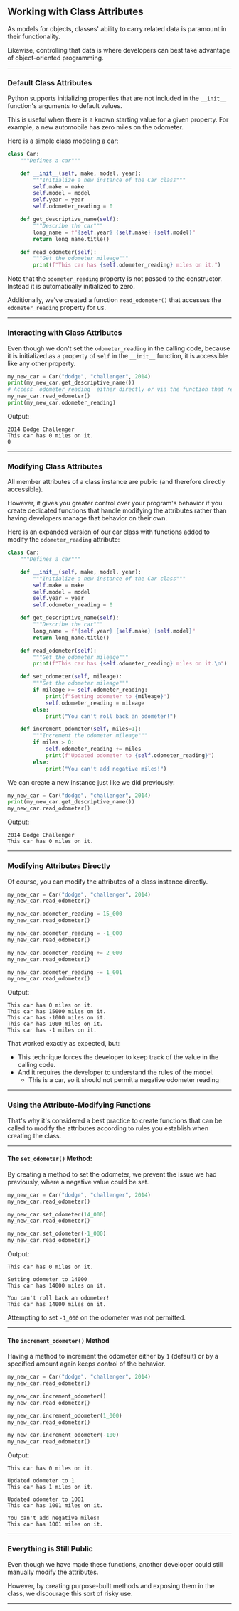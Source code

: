 ## Working with Class Attributes

As models for objects, classes' ability to carry related data is paramount in
their functionality.

Likewise, controlling that data is where developers can best take advantage of object-oriented programming.

---

### Default Class Attributes

Python supports initializing properties that are not included in the `__init__`
function's arguments to default values.

This is useful when there is a known starting value for a given property. For
example, a new automobile has zero miles on the odometer.

Here is a simple class modeling a car:

```python
class Car:
    """Defines a car"""

    def __init__(self, make, model, year):
        """Initialize a new instance of the Car class"""
        self.make = make
        self.model = model
        self.year = year
        self.odometer_reading = 0

    def get_descriptive_name(self):
        """Describe the car"""
        long_name = f"{self.year} {self.make} {self.model}"
        return long_name.title()

    def read_odometer(self):
        """Get the odometer mileage"""
        print(f"This car has {self.odometer_reading} miles on it.")
```

Note that the `odometer_reading` property is not passed to the constructor. 
Instead it is automatically initialized to zero.

Additionally, we've created a function `read_odometer()` that accesses the
`odometer_reading` property for us.

---

### Interacting with Class Attributes

Even though we don't set the `odometer_reading` in the calling code, because it
is initialized as a property of `self` in the `__init__` function, it is 
accessible like any other property.

```python
my_new_car = Car("dodge", "challenger", 2014)
print(my_new_car.get_descriptive_name())
# Access `odometer_reading` either directly or via the function that reads it
my_new_car.read_odometer()
print(my_new_car.odometer_reading)
```

Output:

```
2014 Dodge Challenger
This car has 0 miles on it.
0
```

---

### Modifying Class Attributes

All member attributes of a class instance are public (and therefore directly accessible).

However, it gives you greater control over your program's behavior if you
create dedicated functions that handle modifying the attributes rather than 
having developers manage that behavior on their own.

Here is an expanded version of our car class with functions added to modify 
the `odometer_reading` attribute:

```python
class Car:
    """Defines a car"""

    def __init__(self, make, model, year):
        """Initialize a new instance of the Car class"""
        self.make = make
        self.model = model
        self.year = year
        self.odometer_reading = 0

    def get_descriptive_name(self):
        """Describe the car"""
        long_name = f"{self.year} {self.make} {self.model}"
        return long_name.title()

    def read_odometer(self):
        """Get the odometer mileage"""
        print(f"This car has {self.odometer_reading} miles on it.\n")

    def set_odometer(self, mileage):
        """Set the odometer mileage"""
        if mileage >= self.odometer_reading:
            print(f"Setting odometer to {mileage}")
            self.odometer_reading = mileage
        else:
            print("You can't roll back an odometer!")

    def increment_odometer(self, miles=1):
        """Increment the odometer mileage"""
        if miles > 0:
            self.odometer_reading += miles
            print(f"Updated odometer to {self.odometer_reading}")
        else:
            print("You can't add negative miles!")
```

We can create a new instance just like we did previously:

```python
my_new_car = Car("dodge", "challenger", 2014)
print(my_new_car.get_descriptive_name())
my_new_car.read_odometer()
```

Output:

```
2014 Dodge Challenger
This car has 0 miles on it.
```

---

### Modifying Attributes Directly

Of course, you can modify the attributes of a class instance directly.

```python
my_new_car = Car("dodge", "challenger", 2014)
my_new_car.read_odometer()

my_new_car.odometer_reading = 15_000
my_new_car.read_odometer()

my_new_car.odometer_reading = -1_000
my_new_car.read_odometer()

my_new_car.odometer_reading += 2_000
my_new_car.read_odometer()

my_new_car.odometer_reading -= 1_001
my_new_car.read_odometer()
```

Output:

```
This car has 0 miles on it.
This car has 15000 miles on it.
This car has -1000 miles on it.
This car has 1000 miles on it.
This car has -1 miles on it.
```

That worked exactly as expected, but:

* This technique forces the developer to keep track of the value in the 
  calling code.
* And it requires the developer to understand the rules of the model.
    * This is a car, so it should not permit a negative odometer reading

---

### Using the Attribute-Modifying Functions

That's why it's considered a best practice to create functions that can be 
called to modify the attributes according to rules you establish when
creating the class.

---

#### The `set_odometer()` Method:

By creating a method to set the odometer, we prevent the issue we had
previously, where a negative value could be set.

```python
my_new_car = Car("dodge", "challenger", 2014)
my_new_car.read_odometer()

my_new_car.set_odometer(14_000)
my_new_car.read_odometer()

my_new_car.set_odometer(-1_000)
my_new_car.read_odometer()
```

Output:

```
This car has 0 miles on it.

Setting odometer to 14000
This car has 14000 miles on it.

You can't roll back an odometer!
This car has 14000 miles on it.
```

Attempting to set `-1_000` on the odometer was not permitted.

---

#### The `increment_odometer()` Method

Having a method to increment the odometer either by `1` (default) or by
a specified amount again keeps control of the behavior.

```python
my_new_car = Car("dodge", "challenger", 2014)
my_new_car.read_odometer()

my_new_car.increment_odometer()
my_new_car.read_odometer()

my_new_car.increment_odometer(1_000)
my_new_car.read_odometer()

my_new_car.increment_odometer(-100)
my_new_car.read_odometer()
```

Output:

```
This car has 0 miles on it.

Updated odometer to 1
This car has 1 miles on it.

Updated odometer to 1001
This car has 1001 miles on it.

You can't add negative miles!
This car has 1001 miles on it.
```

---

### Everything is Still Public

Even though we have made these functions, another developer could still
manually modify the attributes.

However, by creating purpose-built methods and exposing them in the class, we
discourage this sort of risky use.

---
